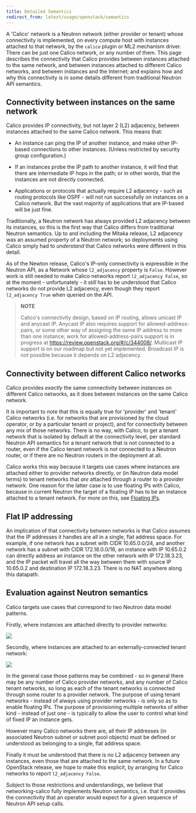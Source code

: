 ```yaml
---
title: Detailed Semantics
redirect_from: latest/usage/openstack/semantics
---
```


A 'Calico' network is a Neutron network (either provider or tenant) whose
connectivity is implemented, on every compute host with instances attached to
that network, by the `calico` plugin or ML2 mechanism driver.  There can be
just one Calico network, or any number of them.  This page describes the
connectivity that Calico provides between instances attached to the same
network, and between instances attached to different Calico networks, and
between instances and the Internet; and explains how and why this connectivity
is in some details different from traditional Neutron API semantics.

## Connectivity between instances on the same network

Calico provides IP connectivity, but not layer 2 (L2) adjacency, between
instances attached to the same Calico network.  This means that:

- An instance can ping the IP of another instance, and make other IP-based
  connections to other instances.  (Unless restricted by security group
  configuration.)

- If an instances probe the IP path to another instance, it will find that
  there are intermediate IP hops in the path; or in other words, that the
  instances are not directly connected.

- Applications or protocols that actually require L2 adjacency - such as
  routing protocols like OSPF - will not run successfully on instances on a
  Calico network.  But the vast majority of applications that are IP-based will
  be just fine.

Traditionally, a Neutron network has always provided L2 adjacency between its
instances, so this is the first way that Calico differs from traditional
Neutron semantics.  Up to and including the Mitaka release, L2 adjacency was an
assumed property of a Neutron network; so deployments using Calico simply had
to *understand* that Calico networks were different in this detail.

As of the Newton release, Calico's IP-only connectivity is expressible in the
Neutron API, as a Network whose `l2_adjacency` property is `False`.
However work is still needed to make Calico networks report `l2_adjacency
False`, so at the moment - unfortunately - it *still* has to be understood that
Calico networks do not provide L2 adjacency, even though they report
`l2_adjacency True` when queried on the API.

> **NOTE**
>
> Calico's connectivity design, based on IP routing, allows unicast IP
> and anycast IP.  Anycast IP also requires support for allowed-address-pairs,
> or some other way of assigning the same IP address to more than one instance;
> work for allowed-address-pairs support is in progress at
> https://review.openstack.org/#/c/344008/.  Multicast IP support is on our
> roadmap but not yet implemented. Broadcast IP is not possible because it
> depends on L2 adjacency.

## Connectivity between different Calico networks

Calico provides *exactly* the same connectivity between instances on different
Calico networks, as it does between instances on the same Calico network.

It is important to note that this is equally true for 'provider' and 'tenant'
Calico networks (i.e. for networks that are provisioned by the cloud operator,
or by a particular tenant or project), and for connectivity between any mix of
those networks.  There is no way, with Calico, to get a tenant network that is
isolated by default at the connectivity level, per standard Neutron API
semantics for a tenant network that is not connected to a router, even if the
Calico tenant network is *not* connected to a Neutron router, or if there are
no Neutron routers in the deployment at all.

Calico works this way because it targets use cases where instances are attached
either to provider networks directly, or (in Neutron data model terms) to
tenant networks that *are* attached through a router to a provider network.
One reason for the latter case is to use floating IPs with Calico, because in
current Neutron the target of a floating IP has to be an instance attached to a
tenant network.  For more on this, see [Floating
IPs]({{site.baseurl}}/{{page.version}}/usage/openstack/floating-ips).

## Flat IP addressing

An implication of that connectivity between networks is that Calico assumes
that the IP addresses it handles are all in a single, flat address space.  For
example, if one network has a subnet with CIDR 10.65.0.0/24, and another
network has a subnet with CIDR 172.18.0.0/16, an instance with IP 10.65.0.2 can
directly address an instance on the other network with IP 172.18.3.23, and the
IP packet will travel all the way between them with source IP 10.65.0.2 and
destination IP 172.18.3.23.  There is no NAT anywhere along this datapath.

## Evaluation against Neutron semantics

Calico targets use cases that correspond to two Neutron data model patterns.

Firstly, where instances are attached directly to provider networks:

![]({{site.baseurl}}/images/networking-calico/calico-provider.png)

Secondly, where instances are attached to an externally-connected tenant
network:

![]({{site.baseurl}}/images/networking-calico/calico-tenant.png)

In the general case those patterns may be combined - so in general there may be
any number of Calico provider networks, and any number of Calico tenant
networks, so long as each of the tenant networks is connected through some
router to a provider network.  The purpose of using tenant networks - instead
of always using provider networks - is only so as to enable floating IPs.  The
purpose of provisioning multiple networks of either kind - instead of just
one - is typically to allow the user to control what kind of fixed IP an
instance gets.

However many Calico networks there are, all their IP addresses (in associated
Neutron subnet or subnet pool objects) must be defined or understood as
belonging to a single, flat address space.

Finally it must be understood that there is no L2 adjacency between any
instances, even those that are attached to the same network.  In a future
OpenStack release, we hope to make this explicit, by arranging for Calico
networks to report `l2_adjacency False`.

Subject to those restrictions and understandings, we believe that
networking-calico fully implements Neutron semantics, i.e. that it provides the
connectivity that an operator would expect for a given sequence of Neutron API
setup calls.
